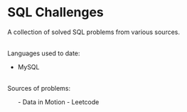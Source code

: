 # SQL Challenges

A collection of solved SQL problems from various sources. <br><br>

Languages used to date:<br>
- MySQL
<br>
Sources of problems:
<br><ul>
- Data in Motion
- Leetcode
</ul>
